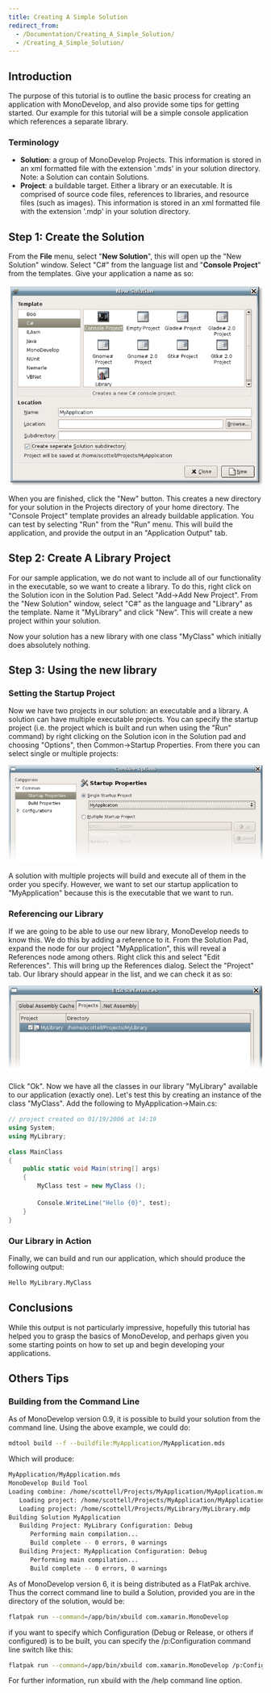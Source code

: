 ```yaml
---
title: Creating A Simple Solution
redirect_from:
  - /Documentation/Creating_A_Simple_Solution/
  - /Creating_A_Simple_Solution/
---
```


Introduction
------------

The purpose of this tutorial is to outline the basic process for creating an application with MonoDevelop, and also provide some tips for getting started. Our example for this tutorial will be a simple console application which references a separate library.

### Terminology

-   **Solution**: a group of MonoDevelop Projects. This information is stored in an xml formatted file with the extension '.mds' in your solution directory. Note: a Solution can contain Solutions.
-   **Project**: a buildable target. Either a library or an executable. It is comprised of source code files, references to libraries, and resource files (such as images). This information is stored in an xml formatted file with the extension '.mdp' in your solution directory.

Step 1: Create the Solution
---------------------------

From the **File** menu, select "**New Solution**", this will open up the "New Solution" window. Select "C#" from the language list and "**Console Project**" from the templates. Give your application a name as so:

![New\_Solution\_Window.png](/images/345-New_Solution_Window.png)

When you are finished, click the "New" button. This creates a new directory for your solution in the Projects directory of your home directory. The "Console Project" template provides an already buildable application. You can test by selecting "Run" from the "Run" menu. This will build the application, and provide the output in an "Application Output" tab.

Step 2: Create A Library Project
--------------------------------

For our sample application, we do not want to include all of our functionality in the executable, so we want to create a library. To do this, right click on the Solution icon in the Solution Pad. Select "Add-\>Add New Project". From the "New Solution" window, select "C#" as the language and "Library" as the template. Name it "MyLibrary" and click "New". This will create a new project within your solution.

Now your solution has a new library with one class "MyClass" which initially does absolutely nothing.

Step 3: Using the new library
-----------------------------

### Setting the Startup Project

Now we have two projects in our solution: an executable and a library. A solution can have multiple executable projects. You can specify the startup project (i.e. the project which is built and run when using the "Run" command) by right clicking on the Solution icon in the Solution pad and choosing "Options", then Common-\>Startup Properties. From there you can select single or multiple projects:

![Solution\_options.png](/images/346-Solution_options.png)

A solution with multiple projects will build and execute all of them in the order you specify. However, we want to set our startup application to "MyApplication" because this is the executable that we want to run.

### Referencing our Library

If we are going to be able to use our new library, MonoDevelop needs to know this. We do this by adding a reference to it. From the Solution Pad, expand the node for our project "MyApplication", this will reveal a References node among others. Right click this and select "Edit References". This will bring up the References dialog. Select the "Project" tab. Our library should appear in the list, and we can check it as so:

![Edit\_references\_project.png](/images/347-Edit_references_project.png)

Click "Ok". Now we have all the classes in our library "MyLibrary" available to our application (exactly one). Let's test this by creating an instance of the class "MyClass". Add the following to MyApplication-\>Main.cs:

``` csharp
// project created on 01/19/2006 at 14:19
using System;
using MyLibrary;
```

``` csharp
class MainClass
{
    public static void Main(string[] args)
    {
        MyClass test = new MyClass ();

        Console.WriteLine("Hello {0}", test);
    }
}
```

### Our Library in Action

Finally, we can build and run our application, which should produce the following output:

``` bash
Hello MyLibrary.MyClass
```

Conclusions
-----------

While this output is not particularly impressive, hopefully this tutorial has helped you to grasp the basics of MonoDevelop, and perhaps given you some starting points on how to set up and begin developing your applications.

Others Tips
-----------

### Building from the Command Line

As of MonoDevelop version 0.9, it is possible to build your solution from the command line. Using the above example, we could do:

``` bash
mdtool build --f --buildfile:MyApplication/MyApplication.mds
```

Which will produce:

``` bash
MyApplication/MyApplication.mds
MonoDevelop Build Tool
Loading combine: /home/scottell/Projects/MyApplication/MyApplication.mds
   Loading project: /home/scottell/Projects/MyApplication/MyApplication.mdp
   Loading project: /home/scottell/Projects/MyLibrary/MyLibrary.mdp
Building Solution MyApplication
   Building Project: MyLibrary Configuration: Debug
      Performing main compilation...
      Build complete -- 0 errors, 0 warnings
   Building Project: MyApplication Configuration: Debug
      Performing main compilation...
      Build complete -- 0 errors, 0 warnings
```

As of MonoDevelop version 6, it is being distributed as a FlatPak archive. Thus the correct command line to build a Solution, provided you are in the directory of the solution, would be:

``` bash
flatpak run --command=/app/bin/xbuild com.xamarin.MonoDevelop
```

if you want to specify which Configuration (Debug or Release, or others if configured) is to be built, you can specify the /p:Configuration command line switch like this:

``` bash
flatpak run --command=/app/bin/xbuild com.xamarin.MonoDevelop /p:Configuration=Release
```

For further information, run xbuild with the /help command line option.
